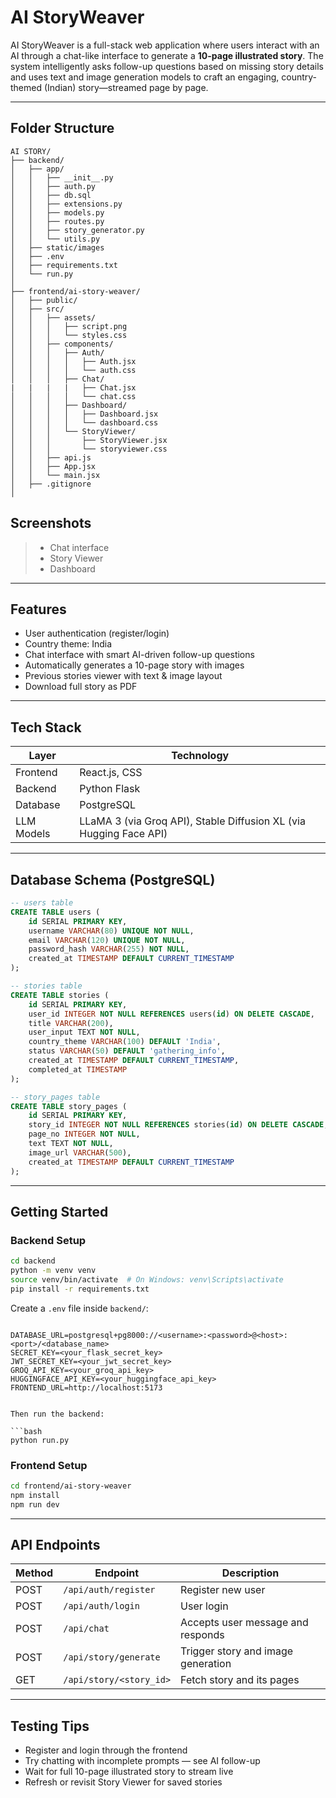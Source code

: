 # AI StoryWeaver 

AI StoryWeaver is a full-stack web application where users interact with an AI through a chat-like interface to generate a **10-page illustrated story**. The system intelligently asks follow-up questions based on missing story details and uses text and image generation models to craft an engaging, country-themed (Indian) story—streamed page by page.

---

## Folder Structure

```
AI STORY/
├── backend/
│   ├── app/
│   │   ├── __init__.py
│   │   ├── auth.py
│   │   ├── db.sql
│   │   ├── extensions.py
│   │   ├── models.py
│   │   ├── routes.py
│   │   ├── story_generator.py
│   │   └── utils.py
│   ├── static/images
│   ├── .env
│   ├── requirements.txt
│   └── run.py
│
├── frontend/ai-story-weaver/
│   ├── public/
│   ├── src/
│   │   ├── assets/
│   │   │   ├── script.png
│   │   │   └── styles.css
│   │   ├── components/
│   │   │   ├── Auth/
│   │   │   │   ├── Auth.jsx
│   │   │   │   └── auth.css
│   │   │   ├── Chat/
|   |   |   |   ├── Chat.jsx
│   │   │   │   └── chat.css
│   │   │   ├── Dashboard/
│   │   │   │   ├── Dashboard.jsx
│   │   │   │   └── dashboard.css
│   │   │   └── StoryViewer/
│   │   │       ├── StoryViewer.jsx
│   │   │       └── storyviewer.css
│   │   ├── api.js
│   │   ├── App.jsx
│   │   └── main.jsx
│   ├── .gitignore
│   
```

## Screenshots

> - Chat interface
> - Story Viewer
> - Dashboard

---

## Features

- User authentication (register/login)
- Country theme: India
- Chat interface with smart AI-driven follow-up questions
- Automatically generates a 10-page story with images 
- Previous stories viewer with text & image layout
- Download full story as PDF

---

## Tech Stack

| Layer       | Technology          |
|-------------|---------------------|
| Frontend    | React.js, CSS |
| Backend     | Python Flask         |
| Database    | PostgreSQL           |
| LLM Models   | LLaMA 3 (via Groq API), Stable Diffusion XL (via Hugging Face API) |


---

## Database Schema (PostgreSQL)

```sql
-- users table
CREATE TABLE users (
    id SERIAL PRIMARY KEY,
    username VARCHAR(80) UNIQUE NOT NULL,
    email VARCHAR(120) UNIQUE NOT NULL,
    password_hash VARCHAR(255) NOT NULL,
    created_at TIMESTAMP DEFAULT CURRENT_TIMESTAMP
);

-- stories table
CREATE TABLE stories (
    id SERIAL PRIMARY KEY,
    user_id INTEGER NOT NULL REFERENCES users(id) ON DELETE CASCADE,
    title VARCHAR(200),
    user_input TEXT NOT NULL,
    country_theme VARCHAR(100) DEFAULT 'India',
    status VARCHAR(50) DEFAULT 'gathering_info',
    created_at TIMESTAMP DEFAULT CURRENT_TIMESTAMP,
    completed_at TIMESTAMP
);

-- story_pages table
CREATE TABLE story_pages (
    id SERIAL PRIMARY KEY,
    story_id INTEGER NOT NULL REFERENCES stories(id) ON DELETE CASCADE,
    page_no INTEGER NOT NULL,
    text TEXT NOT NULL,
    image_url VARCHAR(500),
    created_at TIMESTAMP DEFAULT CURRENT_TIMESTAMP
);
```

---


##  Getting Started

### Backend Setup

```bash
cd backend
python -m venv venv
source venv/bin/activate  # On Windows: venv\Scripts\activate
pip install -r requirements.txt
```

Create a `.env` file inside `backend/`:

```env

DATABASE_URL=postgresql+pg8000://<username>:<password>@<host>:<port>/<database_name>
SECRET_KEY=<your_flask_secret_key>
JWT_SECRET_KEY=<your_jwt_secret_key>
GROQ_API_KEY=<your_groq_api_key>
HUGGINGFACE_API_KEY=<your_huggingface_api_key>
FRONTEND_URL=http://localhost:5173

```
```

Then run the backend:

```bash
python run.py
```



### Frontend Setup

```bash
cd frontend/ai-story-weaver
npm install
npm run dev
```

---

## API Endpoints

| Method | Endpoint                | Description                            |
|--------|-------------------------|----------------------------------------|
| POST   | `/api/auth/register`    | Register new user                      |
| POST   | `/api/auth/login`       | User login                             |
| POST   | `/api/chat`             | Accepts user message and responds      |
| POST   | `/api/story/generate`   | Trigger story and image generation     |
| GET    | `/api/story/<story_id>` | Fetch story and its pages              |


---


## Testing Tips

- Register and login through the frontend
- Try chatting with incomplete prompts — see AI follow-up
- Wait for full 10-page illustrated story to stream live
- Refresh or revisit Story Viewer for saved stories






